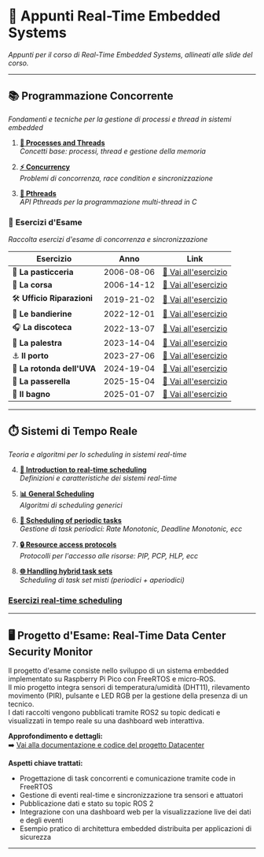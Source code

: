 # 🚀 Appunti Real-Time Embedded Systems
*Appunti per il corso di Real-Time Embedded Systems, allineati alle slide del corso.*

---

## 📚 **Programmazione Concorrente**
*Fondamenti e tecniche per la gestione di processi e thread in sistemi embedded*

1. [**🧩 Processes and Threads**](/1.%20Processes%20and%20Threads.md#processi)  
   *Concetti base: processi, thread e gestione della memoria*

2. [**⚡ Concurrency**](/2.%20Concurrency.md#concorrenza)  
   *Problemi di concorrenza, race condition e sincronizzazione*

3. [**🔧 Pthreads**](/3.%20Pthreads.md#pthread)  
   *API Pthreads per la programmazione multi-thread in C*

### 🎯 **Esercizi d'Esame**
*Raccolta esercizi d'esame di concorrenza e sincronizzazione*

| Esercizio | Anno | Link |
|-----------|------|------|
| 🍰 **La pasticceria** | 2006-08-06 | [📝 Vai all'esercizio](/exercices/concurrency/2006-08-06/pasticceria.md#la-pasticceria---862006) |
| 🏃 **La corsa** | 2006-14-12 | [📝 Vai all'esercizio](/exercices/concurrency/2006-14-12/corsa.md#la-corsa--14122006) |
| 🛠️ **Ufficio Riparazioni** | 2019-21-02 | [📝 Vai all'esercizio](/exercices/concurrency/2019-21-02/riparazioni.md#ufficio-riparazioni---21-febbraio-2019) |
| 🚩 **Le bandierine** | 2022-12-01 | [📝 Vai all'esercizio](/exercices/concurrency/2022-12-01/bandierine.md#le-bandierine-12012022) |
| 🎧 **La discoteca** | 2022-13-07 | [📝 Vai all'esercizio](/exercices/concurrency/2022-13-07/discoteca.md#la-discoteca---13072022) |
| 💪 **La palestra** | 2023-14-04 | [📝 Vai all'esercizio](/exercices/concurrency/2023-14-04/palestra.md#la-palestra---14042023) |
| ⚓ **Il porto** | 2023-27-06 | [📝 Vai all'esercizio](/exercices/concurrency/2023-27-06/porto.md#il-porto---27062023) |
| 🚗 **La rotonda dell'UVA** | 2024-19-04 | [📝 Vai all'esercizio](/exercices/concurrency/2024-19-04/rotonda.md#la-rotonda-delluva---19042024) |
| 🌉 **La passerella** | 2025-15-04 | [📝 Vai all'esercizio](/exercices/concurrency/2025-15-04/passerella.md#la-passerella---15042025) |
| 🚽 **Il bagno** | 2025-01-07 | [📝 Vai all'esercizio](/exercices/concurrency/2025-01-07/bagno.md#il-bagno---01072025) |
---

## ⏱️ **Sistemi di Tempo Reale**
*Teoria e algoritmi per lo scheduling in sistemi real-time*

4. [**📌 Introduction to real-time scheduling** ](/4.%20Introduction%20to%20real-time%20scheduling.md#introduction-to-real-time-scheduling)  
   *Definizioni e caratteristiche dei sistemi real-time*

5. [**📊 General Scheduling**](/5.%20General%20Scheduling.md#general-scheduling)  
   *Algoritmi di scheduling generici*

6. [**🔄 Scheduling of periodic tasks**](/6.%20Scheduling%20of%20periodic%20tasks.md#scheduling-of-periodic-tasks)  
   *Gestione di task periodici: Rate Monotonic, Deadline Monotonic, ecc*

7. [**🔒 Resource access protocols**](/7.%20Resource%20access%20protocols.md#resource-access-protocols)  
   *Protocolli per l'accesso alle risorse: PIP, PCP, HLP, ecc*

8. [**🌐 Handling hybrid task sets**](/8.%20Handling%20hybrid%20task%20sets.md#handling-hybrid-task-sets)  
   *Scheduling di task set misti (periodici + aperiodici)*

### [Esercizi real-time scheduling](/exercices/scheduling/scheduling.md)

---

## 🖥️ **Progetto d'Esame: Real-Time Data Center Security Monitor**

Il progetto d'esame consiste nello sviluppo di un sistema embedded implementato su Raspberry Pi Pico con FreeRTOS e micro-ROS.  
Il mio progetto integra sensori di temperatura/umidità (DHT11), rilevamento movimento (PIR), pulsante e LED RGB per la gestione della presenza di un tecnico.  
I dati raccolti vengono pubblicati tramite ROS2 su topic dedicati e visualizzati in tempo reale su una dashboard web interattiva.

**Approfondimento e dettagli:**  
➡️ [Vai alla documentazione e codice del progetto Datacenter](datacenter/README.md)

**Aspetti chiave trattati:**
- Progettazione di task concorrenti e comunicazione tramite code in FreeRTOS
- Gestione di eventi real-time e sincronizzazione tra sensori e attuatori
- Pubblicazione dati e stato su topic ROS 2
- Integrazione con una dashboard web per la visualizzazione live dei dati e degli eventi
- Esempio pratico di architettura embedded distribuita per applicazioni di sicurezza

---